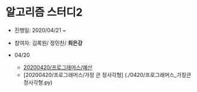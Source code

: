 # 알고리즘 스터디2
- 진행일: 2020/04/21 ~
- 참여자: 김록원/ 정민찬/ **최은강**

- 04/20
  - [20200420/프로그래머스/예산](./0420/프로그래머스_예산.py)
  - [20200420/프로그래머스/가장 큰 정사각형] (./0420/프로그래머스_가장큰정사각형.py)
